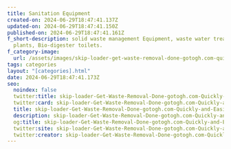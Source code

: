```yaml
---
title: Sanitation Equipment
created-on: 2024-06-29T18:47:41.137Z
updated-on: 2024-06-29T18:47:41.150Z
published-on: 2024-06-29T18:47:41.161Z
f_short-description: solid waste management Equipment, waste water treatment
  plants, Bio-digester toilets.
f_category-image:
  url: /assets/images/skip-loader-get-waste-removal-done-gotogh.com-quickly-and-easily-with-fill-skip-binsand-stone-gravel-bio-digester-toilet-construction-sanitation-buiding-accra-ghana-roof-top-ventilator-bins-terrain-equipment-ghana-limited-.jpg
tags: categories
layout: "[categories].html"
date: 2024-06-29T18:47:41.173Z
seo:
  noindex: false
  twitter:title: skip-loader-Get-Waste-Removal-Done-gotogh.com-Quickly-and-Easily-with-Fill-Skip-Binsand-stone-gravel-bio-digester-toilet-construction-sanitation-buiding-Accra-Ghana-roof-top-ventilator-bins-Terrain-equipment-Ghana-limited-
  twitter:card: skip-loader-Get-Waste-Removal-Done-gotogh.com-Quickly-and-Easily-with-Fill-Skip-Binsand-stone-gravel-bio-digester-toilet-construction-sanitation-buiding-Accra-Ghana-roof-top-ventilator-bins-Terrain-equipment-Ghana-limited-
  title: skip-loader-Get-Waste-Removal-Done-gotogh.com-Quickly-and-Easily-with-Fill-Skip-Binsand-stone-gravel-bio-digester-toilet-construction-sanitation-buiding-Accra-Ghana-roof-top-ventilator-bins-Terrain-equipment-Ghana-limited-
  description: skip-loader-Get-Waste-Removal-Done-gotogh.com-Quickly-and-Easily-with-Fill-Skip-Binsand-stone-gravel-bio-digester-toilet-construction-sanitation-buiding-Accra-Ghana-roof-top-ventilator-bins-Terrain-equipment-Ghana-limited-
  og:title: skip-loader-Get-Waste-Removal-Done-gotogh.com-Quickly-and-Easily-with-Fill-Skip-Binsand-stone-gravel-bio-digester-toilet-construction-sanitation-buiding-Accra-Ghana-roof-top-ventilator-bins-Terrain-equipment-Ghana-limited-
  twitter:site: skip-loader-Get-Waste-Removal-Done-gotogh.com-Quickly-and-Easily-with-Fill-Skip-Binsand-stone-gravel-bio-digester-toilet-construction-sanitation-buiding-Accra-Ghana-roof-top-ventilator-bins-Terrain-equipment-Ghana-limited-
  twitter:creator: skip-loader-Get-Waste-Removal-Done-gotogh.com-Quickly-and-Easily-with-Fill-Skip-Binsand-stone-gravel-bio-digester-toilet-construction-sanitation-buiding-Accra-Ghana-roof-top-ventilator-bins-Terrain-equipment-Ghana-limited-
---
```

